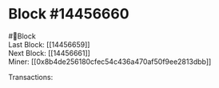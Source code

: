 
Block #14456660
===============
  
#🧊Block  
Last Block: [[14456659]]  
Next Block: [[14456661]]  
Miner: [[0x8b4de256180cfec54c436a470af50f9ee2813dbb]]  

 Transactions: